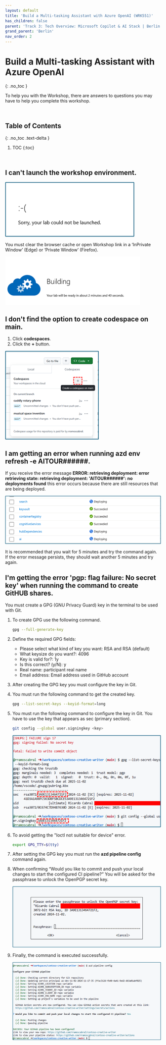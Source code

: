 ```yaml
---
layout: default
title: 'Build a Multi-tasking Assistant with Azure OpenAI (WRK551)'
has_children: false
parent: 'Track 3: Tech Overview: Microsoft Copilot & AI Stack | Berlin'
grand_parent: 'Berlin'
nav_order: 2
---
```


# Build a Multi-tasking Assistant with Azure OpenAI 
{: .no_toc }

To help you with the Workshop, there are answers to questions you may have to help you complete this workshop.

<br/>

## Table of Contents
{: .no_toc .text-delta }

1. TOC
{:toc}

<br/>

## I can't launch the workshop environment.

![Broken Images](./WRK551_001.png)

You must clear the browser cache or open Workshop link in a ‘InPrivate Window’ (Edge) or ‘Private Window’ (Firefox).


![Broken Images](./WRK551_002.png)


## I don't find the option to create codespace on main.

1. Click **codespaces**.
2. Click the **+** button.

![Broken Images](./WRK551_003.png)


## I am getting an error when running **azd env refresh -e AITOUR######**.

If you receive the error message **ERROR: retrieving deployment: error retrieving state: retrieving deployment: 'AITOUR######': no ​​deployments found** this error occurs because there are still resources that are being deployed.

![Broken Images](./WRK551_004.png)

It is recommended that you wait for 5 minutes and try the command again. If the error message persists, they should wait another 5 minutes and try again.


## I'm getting the error **'pgp: flag failure: No secret key'** when running the command to create GitHUB shares.

You must create a GPG (GNU Privacy Guard) key in the terminal to be used with Git.

1. To create GPG use the following command.

    ```bash
    gpg --full-generate-key
    ```

1. Define the required GPG fields:
    - Please select what kind of key you want: RSA and RSA (default)
    - What keysize do you want?: 4096
    - Key is valid for?: 1y
    - Is this correct? (y/N): y
    - Real name: participant real name
    - Email address:  Email address used in GitHub account

1. After creating the GPG key you must configure the key in Git.

1. You must run the following command to get the created key.

    ```bash
    gpg --list-secret-keys --keyid-format=long
    ```

1.  You must run the following command to configure the key in Git. You have to use the key that appears as sec (primary section).

    ```bash
    git config --global user.signingkey <key>
    ```
    ![Broken Images](./WRK551_005.png)

1.  To avoid getting the "Ioctl not suitable for device" error.

    ```bash
    export GPG_TTY=$(tty)
    ```

1. After setting the GPG key you must run the **azd pipeline config** command again.

1. When confirming “Would you like to commit and push your local changes to start the configured CI pipeline?” You will be asked for the passphrase to unlock the OpenPGP secret key.

    ![Broken Images](./WRK551_006.png)

1. Finally, the command is executed successfully.

    ![Broken Images](./WRK551_007.png)
